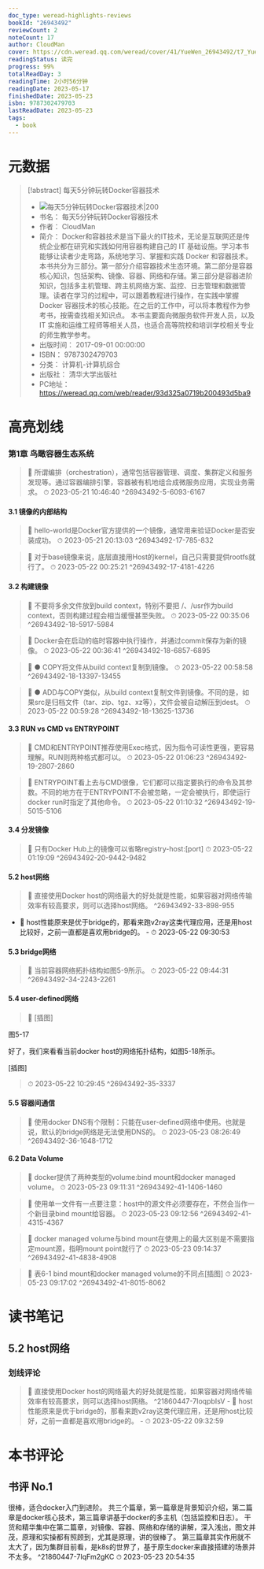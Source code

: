 ```yaml
---
doc_type: weread-highlights-reviews
bookId: "26943492"
reviewCount: 2
noteCount: 17
author: CloudMan
cover: https://cdn.weread.qq.com/weread/cover/41/YueWen_26943492/t7_YueWen_26943492.jpg
readingStatus: 读完
progress: 99%
totalReadDay: 3
readingTime: 2小时56分钟
readingDate: 2023-05-17
finishedDate: 2023-05-23
isbn: 9787302479703
lastReadDate: 2023-05-23
tags:
  - book
---
```

# 元数据
> [!abstract] 每天5分钟玩转Docker容器技术
> - ![ 每天5分钟玩转Docker容器技术|200](https://cdn.weread.qq.com/weread/cover/41/YueWen_26943492/t7_YueWen_26943492.jpg)
> - 书名： 每天5分钟玩转Docker容器技术
> - 作者： CloudMan
> - 简介： Docker和容器技术是当下最火的IT技术，无论是互联网还是传统企业都在研究和实践如何用容器构建自己的 IT 基础设施。学习本书能够让读者少走弯路，系统地学习、掌握和实践 Docker 和容器技术。 本书共分为三部分。第一部分介绍容器技术生态环境。第二部分是容器核心知识，包括架构、镜像、容器、网络和存储。第三部分是容器进阶知识，包括多主机管理、跨主机网络方案、监控、日志管理和数据管理。读者在学习的过程中，可以跟着教程进行操作，在实践中掌握 Docker 容器技术的核心技能。在之后的工作中，可以将本教程作为参考书，按需查找相关知识点。 本书主要面向微服务软件开发人员，以及 IT 实施和运维工程师等相关人员，也适合高等院校和培训学校相关专业的师生教学参考。
> - 出版时间： 2017-09-01 00:00:00
> - ISBN： 9787302479703
> - 分类： 计算机-计算机综合
> - 出版社： 清华大学出版社
> - PC地址：https://weread.qq.com/web/reader/93d325a0719b200493d5ba9

# 高亮划线

### 第1章 鸟瞰容器生态系统

> 📌 所谓编排（orchestration），通常包括容器管理、调度、集群定义和服务发现等。通过容器编排引擎，容器被有机地组合成微服务应用，实现业务需求。 
> ⏱ 2023-05-21 10:46:40 ^26943492-5-6093-6167

#### 3.1 镜像的内部结构

> 📌 hello-world是Docker官方提供的一个镜像，通常用来验证Docker是否安装成功。 
> ⏱ 2023-05-21 20:13:03 ^26943492-17-785-832

> 📌 对于base镜像来说，底层直接用Host的kernel，自己只需要提供rootfs就行了。 
> ⏱ 2023-05-22 00:25:21 ^26943492-17-4181-4226

#### 3.2 构建镜像

> 📌 不要将多余文件放到build context，特别不要把 /、/usr作为build context，否则构建过程会相当缓慢甚至失败。 
> ⏱ 2023-05-22 00:35:06 ^26943492-18-5917-5984

> 📌 Docker会在启动的临时容器中执行操作，并通过commit保存为新的镜像。 
> ⏱ 2023-05-22 00:36:41 ^26943492-18-6857-6895

> 📌 ● COPY将文件从build context复制到镜像。 
> ⏱ 2023-05-22 00:58:58 ^26943492-18-13397-13455

> 📌 ● ADD与COPY类似，从build context复制文件到镜像。不同的是，如果src是归档文件（tar、zip、tgz、xz等），文件会被自动解压到dest。 
> ⏱ 2023-05-22 00:59:28 ^26943492-18-13625-13736

#### 3.3 RUN vs CMD vs ENTRYPOINT

> 📌 CMD和ENTRYPOINT推荐使用Exec格式，因为指令可读性更强，更容易理解。RUN则两种格式都可以。 
> ⏱ 2023-05-22 01:06:23 ^26943492-19-2807-2860

> 📌 ENTRYPOINT看上去与CMD很像，它们都可以指定要执行的命令及其参数。不同的地方在于ENTRYPOINT不会被忽略，一定会被执行，即使运行docker run时指定了其他命令。 
> ⏱ 2023-05-22 01:10:32 ^26943492-19-5015-5106

#### 3.4 分发镜像

> 📌 只有Docker Hub上的镜像可以省略registry-host:[port] 
> ⏱ 2023-05-22 01:19:09 ^26943492-20-9442-9482

#### 5.2 host网络

> 📌 直接使用Docker host的网络最大的好处就是性能，如果容器对网络传输效率有较高要求，则可以选择host网络。 ^26943492-33-898-955
- 💭 host性能原来是优于bridge的，那看来跑v2ray这类代理应用，还是用host比较好，之前一直都是喜欢用bridge的。 - ⏱ 2023-05-22 09:30:53 

#### 5.3 bridge网络

> 📌 当前容器网络拓扑结构如图5-9所示。 
> ⏱ 2023-05-22 09:44:31 ^26943492-34-2243-2261

#### 5.4 user-defined网络

> 📌 [插图]
   
   图5-17
   
   好了，我们来看看当前docker host的网络拓扑结构，如图5-18所示。
   
   [插图] 
> ⏱ 2023-05-22 10:29:45 ^26943492-35-3337

#### 5.5 容器间通信

> 📌 使用docker DNS有个限制：只能在user-defined网络中使用。也就是说，默认的bridge网络是无法使用DNS的。 
> ⏱ 2023-05-23 08:26:49 ^26943492-36-1648-1712

#### 6.2 Data Volume

> 📌 docker提供了两种类型的volume:bind mount和docker managed volume。 
> ⏱ 2023-05-23 09:11:31 ^26943492-41-1406-1460

> 📌 使用单一文件有一点要注意：host中的源文件必须要存在，不然会当作一个新目录bind mount给容器。 
> ⏱ 2023-05-23 09:12:56 ^26943492-41-4315-4367

> 📌 docker managed volume与bind mount在使用上的最大区别是不需要指定mount源，指明mount point就行了 
> ⏱ 2023-05-23 09:14:37 ^26943492-41-4838-4908

> 📌 表6-1 bind mount和docker managed volume的不同点[插图] 
> ⏱ 2023-05-23 09:17:02 ^26943492-41-8015-8062

# 读书笔记

## 5.2 host网络

### 划线评论
> 📌 直接使用Docker host的网络最大的好处就是性能，如果容器对网络传输效率有较高要求，则可以选择host网络。  ^21860447-7IoqpbIsV
    - 💭 host性能原来是优于bridge的，那看来跑v2ray这类代理应用，还是用host比较好，之前一直都是喜欢用bridge的。
    - ⏱ 2023-05-22 09:32:59
   
# 本书评论

## 书评 No.1 
很棒，适合docker入门到进阶。 共三个篇章，第一篇章是背景知识介绍，第二篇章是docker核心技术，第三篇章讲基于docker的多主机（包括监控和日志）。 干货和精华集中在第二篇章，对镜像、容器、网络和存储的讲解，深入浅出，图文并茂，原理和实操都有照顾到，尤其是原理，讲的很棒了。 第三篇章其实作用就不太大了，因为集群目前看，是k8s的世界了，基于原生docker来直接搭建的场景并不太多。 ^21860447-7IqFm2gKC
⏱ 2023-05-23 20:54:35

